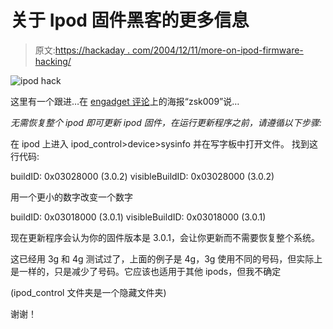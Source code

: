# 关于 Ipod 固件黑客的更多信息

> 原文:[https://hackaday . com/2004/12/11/more-on-ipod-firmware-hacking/](https://hackaday.com/2004/12/11/more-on-ipod-firmware-hacking/)

![ipod hack](../Images/a9791f6867d0d42321ac10b36e4cec71.png)

这里有一个跟进…在 [engadget 评论](http://features.engadget.com/entry/1234000610023097/)上的海报“zsk009”说…

*无需恢复整个 ipod 即可更新 ipod 固件，在运行更新程序之前，请遵循以下步骤:*

在 ipod 上进入 ipod_control>device>sysinfo
并在写字板中打开文件。
找到这行代码:

buildID: 0x03028000 (3.0.2)
visibleBuildID: 0x03028000 (3.0.2)

用一个更小的数字改变一个数字

buildID: 0x03018000 (3.0.1)
visibleBuildID: 0x03018000 (3.0.1)

现在更新程序会认为你的固件版本是 3.0.1，会让你更新而不需要恢复整个系统。

这已经用 3g 和 4g 测试过了，上面的例子是 4g，3g 使用不同的号码，但实际上是一样的，只是减少了号码。它应该也适用于其他 ipods，但我不确定

(ipod_control 文件夹是一个隐藏文件夹)

谢谢！